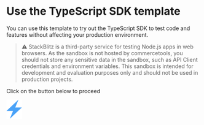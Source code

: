 # Use the TypeScript SDK template

You can use this template to try out the TypeScript SDK to test code and features without affecting your production environment.

> :warning: StackBlitz is a third-party service for testing Node.js apps in web browsers. As the sandbox is not hosted by commercetools, you should not store any sensitive data in the sandbox, such as API Client credentials and environment variables. This sandbox is intended for development and evaluation purposes only and should not be used in production projects.

Click on the button below to proceed

<a href="https://stackblitz.com/fork/github/commercetools/commercetools-ts-sdk-template?file=sdk%2Frequest.ts" target="_blank">
  <img src="./assets/images/stackblitz-icon-seeklogo.png" width="40px" 
     height="50px"/>
</a>
